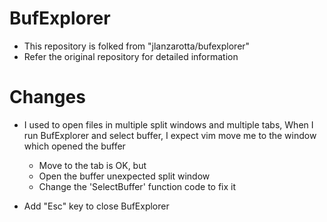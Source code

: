 # BufExplorer
- This repository is folked from "jlanzarotta/bufexplorer"
- Refer the original repository for detailed information

# Changes
- I used to open files in multiple split windows and multiple tabs, When I run BufExplorer and select buffer, I expect vim move me to the window which opened the buffer
	- Move to the tab is OK, but
	- Open the buffer unexpected split window
	- Change the 'SelectBuffer' function code to fix it

- Add "Esc" key to close BufExplorer

